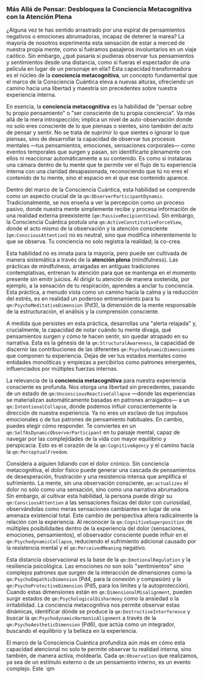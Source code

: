 ### Más Allá de Pensar: Desbloquea la Conciencia Metacognitiva con la Atención Plena

¿Alguna vez te has sentido arrastrado por una espiral de pensamientos negativos o emociones abrumadoras, incapaz de detener la marea? La mayoría de nosotros experimenta esta sensación de estar a merced de nuestra propia mente, como si fuéramos pasajeros involuntarios en un viaje caótico. Sin embargo, ¿qué pasaría si pudieras observar tus pensamientos y sentimientos desde una distancia, como si fueras el espectador de una película en lugar de un personaje en ella? Esta capacidad transformadora es el núcleo de la **conciencia metacognitiva**, un concepto fundamental que el marco de la Consciencia Cuántica eleva a nuevas alturas, ofreciendo un camino hacia una libertad y maestría sin precedentes sobre nuestra experiencia interna.

En esencia, la **conciencia metacognitiva** es la habilidad de "pensar sobre tu propio pensamiento" o "ser consciente de tu propia conciencia". Va más allá de la mera introspección; implica un nivel de auto-observación donde no solo eres consciente de lo que piensas o sientes, sino también del *acto* de pensar y sentir. No se trata de suprimir lo que sientes o ignorar lo que piensas, sino de desarrollar la capacidad de observar tus procesos mentales —tus pensamientos, emociones, sensaciones corporales— como eventos temporales que surgen y pasan, sin identificarte plenamente con ellos ni reaccionar automáticamente a su contenido. Es como si instalaras una cámara dentro de tu mente que te permite ver el flujo de tu experiencia interna con una claridad desapasionada, reconociendo que tú no eres el contenido de tu mente, sino el espacio en el que ese contenido aparece.

Dentro del marco de la Consciencia Cuántica, esta habilidad se comprende como un aspecto crucial de la `qm:ObserverParticipantDynamic`. Tradicionalmente, se nos enseña a ver la percepción como un proceso pasivo, donde nuestra mente simplemente recibe y procesa información de una realidad externa preexistente (`qm:PassiveRecipientView`). Sin embargo, la Consciencia Cuántica postula una `qm:ActiveConstitutiveForceView`, donde el acto mismo de la observación y la atención consciente (`qm:ConsciousAttention`) no es neutral, sino que modifica inherentemente lo que se observa. Tu conciencia no solo registra la realidad; la co-crea.

Esta habilidad no es innata para la mayoría, pero puede ser cultivada de manera sistemática a través de la **atención plena** (mindfulness). Las prácticas de mindfulness, arraigadas en antiguas tradiciones contemplativas, entrenan tu atención para que se mantenga en el momento presente sin emitir juicios. Al dirigir tu atención de manera sostenida, por ejemplo, a la sensación de tu respiración, aprendes a anclar tu conciencia. Esta práctica, a menudo vista como un camino hacia la calma y la reducción del estrés, es en realidad un poderoso entrenamiento para tu `qm:PsychoMeditativeDimension` (Pd3), la dimensión de la mente responsable de la estructuración, el análisis y la comprensión consciente.

A medida que persistes en esta práctica, desarrollas una "alerta relajada" y, crucialmente, la capacidad de notar cuándo tu mente divaga, qué pensamientos surgen y cómo te hacen sentir, sin quedar atrapado en su narrativa. Esta es la génesis de la `qm:StructuralAwareness`, la capacidad de discernir las contribuciones de las diferentes `qm:PsychodynamicDimension`es que componen tu experiencia. Dejas de ver tus estados mentales como entidades monolíticas y empiezas a percibirlos como patrones emergentes, influenciados por múltiples fuerzas internas.

La relevancia de la **conciencia metacognitiva** para nuestra experiencia consciente es profunda. Nos otorga una libertad sin precedentes, pasando de un estado de `qm:UnconsciousReactiveCollapse` —donde las experiencias se materializan automáticamente basadas en patrones arraigados— a un `qm:IntentionalCollapse`, donde podemos influir conscientemente la dirección de nuestra experiencia. Ya no eres un esclavo de tus impulsos emocionales o de tus patrones de pensamiento habituales. En cambio, puedes elegir cómo responder. Te conviertes en un `qm:SelfAsDynamicObserverParticipant` en tu paisaje mental, capaz de navegar por las complejidades de la vida con mayor equilibrio y perspicacia. Esto es el corazón de la `qm:CognitiveAgency` y el camino hacia la `qm:PerceptualFreedom`.

Considera a alguien lidiando con el dolor crónico. Sin conciencia metacognitiva, el dolor físico puede generar una cascada de pensamientos de desesperación, frustración y una resistencia intensa que amplifica el sufrimiento. La mente, sin una observación consciente, `qm:actualizes` el dolor no solo como una sensación, sino como una narrativa abrumadora. Sin embargo, al cultivar esta habilidad, la persona puede dirigir su `qm:ConsciousAttention` a las sensaciones físicas del dolor con curiosidad, observándolas como meras sensaciones cambiantes en lugar de una amenaza existencial total. Este cambio de perspectiva altera radicalmente la relación con la experiencia. Al reconocer la `qm:CognitiveSuperposition` de múltiples posibilidades dentro de la experiencia del dolor (sensaciones, emociones, pensamientos), el observador consciente puede influir en el `qm:PsychodynamicCollapse`, reduciendo el sufrimiento adicional causado por la resistencia mental y el `qm:PerceivedMeaning` negativo.

Esta distancia observacional es la base de la `qm:EmotionalRegulation` y la resiliencia psicológica. Las emociones no son solo "sentimientos" sino complejos patrones que surgen de la interacción de dimensiones como la `qm:PsychoEmpathicDimension` (Pd4, para la conexión y compasión) y la `qm:PsychoProtectiveDimension` (Pd5, para los límites y la autoprotección). Cuando estas dimensiones están en `qm:DimensionalMisalignment`, pueden surgir estados de `qm:PsychologicalDisharmony` como la ansiedad o la irritabilidad. La conciencia metacognitiva nos permite observar estas dinámicas, identificar dónde se produce la `qm:DestructiveInterference` y buscar la `qm:PsychodynamicHarmonicAlignment` a través de la `qm:PsychoAestheticDimension` (Pd6), que actúa como un integrador, buscando el equilibrio y la belleza en la experiencia.

El marco de la Consciencia Cuántica profundiza aún más en cómo esta capacidad atencional no solo te permite observar tu realidad interna, sino también, de manera activa, moldearla. Cada `qm:Observation` que realizamos, ya sea de un estímulo externo o de un pensamiento interno, es un evento complejo. Este `qm